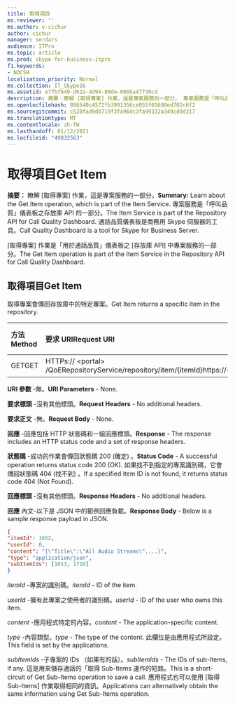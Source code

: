 ```yaml
---
title: 取得項目
ms.reviewer: ''
ms.author: v-cichur
author: cichur
manager: serdars
audience: ITPro
ms.topic: article
ms.prod: skype-for-business-itpro
f1.keywords:
- NOCSH
localization_priority: Normal
ms.collection: IT_Skype16
ms.assetid: e77bf649-d62a-4d94-80de-066ba47730cd
description: 摘要：瞭解 [取得專案] 作業，這是專案服務的一部分。 專案服務是「呼叫品質」儀表板之存放庫 API 的一部分。 通話品質儀表板是商務用 Skype 伺服器的工具。
ms.openlocfilehash: 896540c4572fb3991356ce055f01690ed702c6f2
ms.sourcegitcommit: c528fad9db719f3fa96dc3fa99332a349cd9d317
ms.translationtype: MT
ms.contentlocale: zh-TW
ms.lasthandoff: 01/12/2021
ms.locfileid: "49832563"
---
```

# <a name="get-item"></a><span data-ttu-id="78273-105">取得項目</span><span class="sxs-lookup"><span data-stu-id="78273-105">Get Item</span></span>
 
<span data-ttu-id="78273-106">**摘要：** 瞭解 [取得專案] 作業，這是專案服務的一部分。</span><span class="sxs-lookup"><span data-stu-id="78273-106">**Summary:** Learn about the Get Item operation, which is part of the Item Service.</span></span> <span data-ttu-id="78273-107">專案服務是「呼叫品質」儀表板之存放庫 API 的一部分。</span><span class="sxs-lookup"><span data-stu-id="78273-107">The Item Service is part of the Repository API for Call Quality Dashboard.</span></span> <span data-ttu-id="78273-108">通話品質儀表板是商務用 Skype 伺服器的工具。</span><span class="sxs-lookup"><span data-stu-id="78273-108">Call Quality Dashboard is a tool for Skype for Business Server.</span></span>
  
<span data-ttu-id="78273-109">[取得專案] 作業是「用於通話品質」儀表板之 [存放庫 API] 中專案服務的一部分。</span><span class="sxs-lookup"><span data-stu-id="78273-109">The Get Item operation is part of the Item Service in the Repository API for Call Quality Dashboard.</span></span>
  
## <a name="get-item"></a><span data-ttu-id="78273-110">取得項目</span><span class="sxs-lookup"><span data-stu-id="78273-110">Get Item</span></span>

<span data-ttu-id="78273-111">取得專案會傳回存放庫中的特定專案。</span><span class="sxs-lookup"><span data-stu-id="78273-111">Get Item returns a specific item in the repository.</span></span>
  
|<span data-ttu-id="78273-112">**方法**</span><span class="sxs-lookup"><span data-stu-id="78273-112">**Method**</span></span>|<span data-ttu-id="78273-113">**要求 URI**</span><span class="sxs-lookup"><span data-stu-id="78273-113">**Request URI**</span></span>|<span data-ttu-id="78273-114">**HTTP 版本**</span><span class="sxs-lookup"><span data-stu-id="78273-114">**HTTP Version**</span></span>|
|:-----|:-----|:-----|
|<span data-ttu-id="78273-115">GET</span><span class="sxs-lookup"><span data-stu-id="78273-115">GET</span></span>  <br/> |<span data-ttu-id="78273-116">HTTPs:// \<portal\> /QoERepositoryService/repository/item/{itemId}</span><span class="sxs-lookup"><span data-stu-id="78273-116">https://\<portal\>/QoERepositoryService/repository/item/{itemId}</span></span>  <br/> |<span data-ttu-id="78273-117">HTTP/1。1</span><span class="sxs-lookup"><span data-stu-id="78273-117">HTTP/1.1</span></span>  <br/> |
   
 <span data-ttu-id="78273-118">**URI 參數** -無。</span><span class="sxs-lookup"><span data-stu-id="78273-118">**URI Parameters** - None.</span></span>
  
 <span data-ttu-id="78273-119">**要求標頭** -沒有其他標頭。</span><span class="sxs-lookup"><span data-stu-id="78273-119">**Request Headers** - No additional headers.</span></span>
  
 <span data-ttu-id="78273-120">**要求正文** -無。</span><span class="sxs-lookup"><span data-stu-id="78273-120">**Request Body** - None.</span></span>
  
 <span data-ttu-id="78273-121">**回應** -回應包括 HTTP 狀態碼和一組回應標頭。</span><span class="sxs-lookup"><span data-stu-id="78273-121">**Response** - The response includes an HTTP status code and a set of response headers.</span></span>
  
 <span data-ttu-id="78273-122">**狀態碼** -成功的作業會傳回狀態碼 200 (確定) 。</span><span class="sxs-lookup"><span data-stu-id="78273-122">**Status Code** - A successful operation returns status code 200 (OK).</span></span> <span data-ttu-id="78273-123">如果找不到指定的專案識別碼，它會傳回狀態碼 404 (找不到) 。</span><span class="sxs-lookup"><span data-stu-id="78273-123">If a specified item ID is not found, it returns status code 404 (Not Found).</span></span>
  
 <span data-ttu-id="78273-124">**回應標頭** -沒有其他標頭。</span><span class="sxs-lookup"><span data-stu-id="78273-124">**Response Headers** - No additional headers.</span></span>
  
 <span data-ttu-id="78273-125">**回應** 內文-以下是 JSON 中的範例回應負載。</span><span class="sxs-lookup"><span data-stu-id="78273-125">**Response Body** - Below is a sample response payload in JSON.</span></span>
  
```json
{
"itemId": 1652,
"userId": 0,
"content": "{\"Title\":\"All Audio Streams\",...}",
"type": "application/json",
"subItemIds": [1653, 1710]
}
```

 <span data-ttu-id="78273-126">*itemId*  -專案的識別碼。</span><span class="sxs-lookup"><span data-stu-id="78273-126">*itemId*  - ID of the item.</span></span>
  
 <span data-ttu-id="78273-127">*userId*  -擁有此專案之使用者的識別碼。</span><span class="sxs-lookup"><span data-stu-id="78273-127">*userId*  - ID of the user who owns this item.</span></span>
  
 <span data-ttu-id="78273-128">*content*  -應用程式特定的內容。</span><span class="sxs-lookup"><span data-stu-id="78273-128">*content*  - The application-specific content.</span></span>
  
 <span data-ttu-id="78273-129">*type*  -內容類型。</span><span class="sxs-lookup"><span data-stu-id="78273-129">*type*  - The type of the content.</span></span> <span data-ttu-id="78273-130">此欄位是由應用程式所設定。</span><span class="sxs-lookup"><span data-stu-id="78273-130">This field is set by the applications.</span></span>
  
 <span data-ttu-id="78273-131">*subItemIds*  -子專案的 IDs （如果有的話）。</span><span class="sxs-lookup"><span data-stu-id="78273-131">*subItemIds*  - The IDs of sub-Items, if any.</span></span> <span data-ttu-id="78273-132">這是用來儲存通話的「取得 Sub-Items 運作的短路。</span><span class="sxs-lookup"><span data-stu-id="78273-132">This is a short-circuit of Get Sub-Items operation to save a call.</span></span> <span data-ttu-id="78273-133">應用程式也可以使用 [取得 Sub-Items] 作業取得相同的資訊。</span><span class="sxs-lookup"><span data-stu-id="78273-133">Applications can alternatively obtain the same information using Get Sub-Items operation.</span></span>
  

